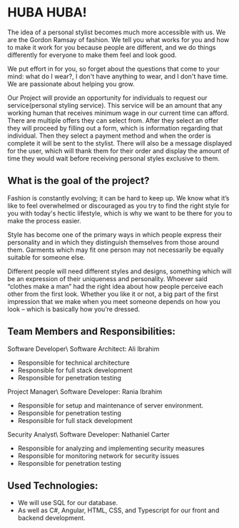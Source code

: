 # HUBA HUBA!  

The idea of a personal stylist becomes much more accessible with us. 
We are the Gordon Ramsay of fashion. We tell you what works for you and how to make it work for you because people are different, and we do things differently for everyone to make them feel and look good.  

We put effort in for you, so forget about the questions that come to your mind: what do I wear?, I don't have anything to wear, and I don't have time. 
We are passionate about helping you grow.  

Our Project will provide an opportunity for individuals to request our service(personal styling service). This service will be an amount that any working human that receives minimum wage in our current time can afford.
There are multiple offers they can select from. After they select an offer they will proceed by filling out a form, which is information regarding that individual. Then they select a payment method and when the order is complete it will be sent to the stylist.
There will also be a message displayed for the user, which will thank them for their order and display the amount of time they would wait before receiving personal styles exclusive to them.   

## What is the goal of the project? 

Fashion is constantly evolving; it can be hard to keep up.
We know what it’s like to feel overwhelmed or discouraged as you try to find the right style for you with today's hectic lifestyle, which is why we want to be there for you to make the process easier.  

Style has become one of the primary ways in which people express their personality and in which they distinguish themselves from those around them.
Garments which may fit one person may not necessarily be equally suitable for someone else.  

Different people will need different styles and designs, something which will be an expression of their uniqueness and personality.
Whoever said “clothes make a man” had the right idea about how people perceive each other from the first look.
Whether you like it or not, a big part of the first impression that we make when you meet someone depends on how you look – which is basically how you’re dressed.  

## Team Members and Responsibilities:  

Software Developer\ Software Architect: Ali Ibrahim
-	Responsible for technical architecture
-	Responsible for full stack development
-	Responsible for penetration testing 

Project Manager\ Software Developer: Rania Ibrahim
-	Responsible for setup and maintenance of server environment. 
-	Responsible for penetration testing 
-	Responsible for full stack development

Security Analyst\ Software Developer: Nathaniel Carter
-	Responsible for analyzing and implementing security measures
-	Responsible for monitoring network for security issues
-	Responsible for penetration testing
## Used Technologies:  
- We will use SQL for our database. 
- As well as C#, Angular, HTML, CSS, and Typescript for our front and backend development. 
